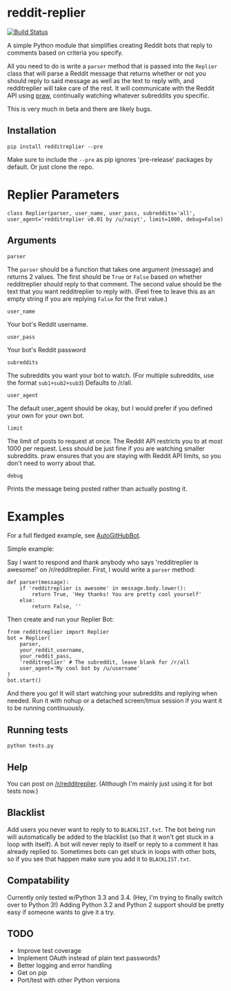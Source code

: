 reddit-replier
==============

[![Build Status](https://travis-ci.org/naiyt/reddit-replier.svg?branch=master)](https://travis-ci.org/naiyt/reddit-replier)

A simple Python module that simplifies creating Reddit bots that reply to comments based on criteria you specify.

All you need to do is write a `parser` method that is passed into the `Replier` class that will parse a Reddit message that returns whether or not you should reply to said message as well as the text to reply with, and redditreplier will take care of the rest. It will communicate with the Reddit API using [praw](http://praw.readthedocs.org/en/v2.1.16/), continually watching whatever subreddits you specific.

This is very much in beta and there are likely bugs.

Installation
------------

    pip install redditreplier --pre

Make sure to include the `--pre` as pip ignores 'pre-release' packages by default. Or just clone the repo.

Replier Parameters
==================
    class Replier(parser, user_name, user_pass, subreddits='all', user_agent='redditreplier v0.01 by /u/naiyt', limit=1000, debug=False)

Arguments
---------

    parser

The `parser` should be a function that takes one argument (message) and returns 2 values. The first should be `True` or `False` based on whether redditreplier should reply to that comment. The second value should be the text that you want redditreplier to reply with. (Feel free to leave this as an empty string if you are replying `False` for the first value.)

    user_name

Your bot's Reddit username.

    user_pass

Your bot's Reddit password

    subreddits

The subreddits you want your bot to watch. (For multiple subreddits, use the format `sub1+sub2+sub3`) Defaults to /r/all.

    user_agent

The default user_agent should be okay, but I would prefer if you defined your own for your own bot.

    limit

The limit of posts to request at once. The Reddit API restricts you to at most 1000 per request. Less should be just fine if you are watching smaller subreddits. praw ensures that you are staying with Reddit API limits, so you don't need to worry about that.

    debug

Prints the message being posted rather than actually posting it.

Examples
========

For a full fledged example, see [AutoGitHubBot](https://github.com/naiyt/autogithub).

Simple example:

Say I want to respond and thank anybody who says 'redditreplier is awesome!' on /r/redditreplier. First, I would write a `parser` method:

    def parser(message):
        if 'redditreplier is awesome' in message.body.lower():
            return True, 'Hey thanks! You are pretty cool yourself'
        else:
            return False, ''

Then create and run your Replier Bot:

    from redditreplier import Replier
    bot = Replier(
		parser,
		your_reddit_username,
		your_reddit_pass,
		'redditreplier' # The subreddit, leave blank for /r/all
		user_agent='My cool bot by /u/username'
    )
    bot.start()

And there you go! It will start watching your subreddits and replying when needed. Run it with nohup or a detached screen/tmux session if you want it to be running continuously.


Running tests
-------------

`python tests.py`

Help
----

You can post on [/r/redditreplier](http://reddit.com/r/redditreplier). (Although I'm mainly just using it for bot tests now.)

Blacklist
---------

Add users you never want to reply to to `BLACKLIST.txt`. The bot being run will automatically be added to the blacklist (so that it won't get stuck in a loop with itself). A bot will never reply to itself or reply to a comment it has already replied to. Sometimes bots can get stuck in loops with other bots, so if you see that happen make sure you add it to `BLACKLIST.txt`.

Compatability
------------

Currently only tested w/Python 3.3 and 3.4. (Hey, I'm trying to finally switch over to Python 3!) Adding Python 3.2 and Python 2 support should be pretty easy if someone wants to give it a try.

TODO
----

* Improve test coverage
* Implement OAuth instead of plain text passwords?
* Better logging and error handling
* Get on pip
* Port/test with other Python versions